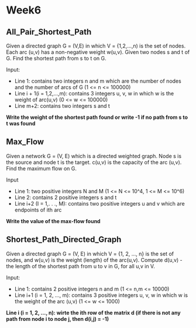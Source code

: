 # Week6

## All_Pair_Shortest_Path
Given a directed graph G = (V,E) in which V = {1,2,...,n) is the set of nodes.
Each arc (u,v) has a non-negative weight w(u,v).
Given two nodes s and t of G. Find the shortest path from s to t on G. 

Input:
* Line 1: contains two integers n and m which are the number of nodes and the number of arcs of G (1 <= n <= 100000)
* Line i + 1(i = 1,2,...,m): contains 3 integers u, v, w in which w is the weight of arc(u,v) (0 <= w <= 100000)
* Line m+2: contains two integers s and t

**Write the weight of the shortest path found or write -1 if no path from s to t was found**

## Max_Flow

Given a network G = (V, E) which is a directed weighted graph. 
Node s is the source and node t is the target. 
c(u,v) is the capacity of the arc (u,v). 
Find the maximum flow on G.

Input
* Line 1: two positive integers N and M (1 <= N <= 10^4, 1 <= M <= 10^6)
* Line 2: contains 2 positive integers s and t
* Line i+2 (I = 1,. . ., M): contains two positive integers u and v which are endpoints of ith arc

**Write the value of the max-flow found**

## Shortest_Path_Directed_Graph

Given a directed graph G = (V, E) in which V = {1, 2, ..., n} is the set of nodes, and w(u,v) is the weight (length) of the arc(u,v).
Compute d(u,v) - the length of the shortest path from u to v in G, for all u,v in V.

Input:
* Line 1: contains 2 positive integers n and m (1 <= n,m <= 10000)
* Line i+1 (i = 1, 2, ..., m): contains 3 positive integers u, v, w in which w is the weight of the arc (u,v) (1 <= w <= 1000)

**Line i (i = 1, 2, ..., n): wirte the ith row of the matrix d (if there is not any path from node i to node j, then d(i,j) = -1)**

